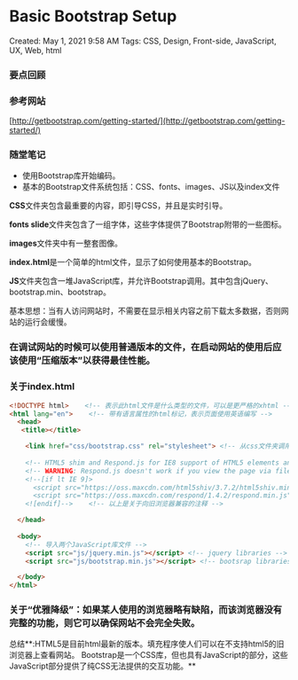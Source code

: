# Basic Bootstrap Setup

Created: May 1, 2021 9:58 AM
Tags: CSS, Design, Front-side, JavaScript, UX, Web, html

### 要点回顾

### 参考网站

[http://getbootstrap.com/getting-started/](http://getbootstrap.com/getting-started/)

### 随堂笔记

- 使用Bootstrap库开始编码。
- 基本的Bootstrap文件系统包括：CSS、fonts、images、JS以及index文件

**CSS**文件夹包含最重要的内容，即引导CSS，并且是实时引导。

**fonts slide**文件夹包含了一组字体，这些字体提供了Bootstrap附带的一些图标。

**images**文件夹中有一整套图像。

**index.html**是一个简单的html文件，显示了如何使用基本的Bootstrap。

**JS**文件夹包含一堆JavaScript库，并允许Bootstrap调用。其中包含jQuery、bootstrap.min、bootstrap。

基本思想：当有人访问网站时，不需要在显示相关内容之前下载太多数据，否则网站的运行会缓慢。

### 在调试网站的时候可以使用普通版本的文件，在启动网站的使用后应该使用“压缩版本”以获得最佳性能。

### 关于index.html

```html
<!DOCTYPE html>    <!-- 表示此html文件是什么类型的文件，可以是更严格的xhtml -->
<html lang="en">    <!-- 带有语言属性的html标记，表示页面使用英语编写 -->
  <head>
   <title></title>

    <link href="css/bootstrap.css" rel="stylesheet"> <!-- 从css文件夹调用bootstrap -->
    
    <!-- HTML5 shim and Respond.js for IE8 support of HTML5 elements and media queries -->
    <!-- WARNING: Respond.js doesn't work if you view the page via file:// -->
    <!--[if lt IE 9]>
      <script src="https://oss.maxcdn.com/html5shiv/3.7.2/html5shiv.min.js"></script>
      <script src="https://oss.maxcdn.com/respond/1.4.2/respond.min.js"></script>
    <![endif]-->    <!-- 以上是关于向旧浏览器兼容的注释 -->

  </head>
  
  <body>
    <!-- 导入两个JavaScript库文件 -->
    <script src="js/jquery.min.js"></script> <!-- jquery libraries -->
    <script src="js/bootstrap.min.js"></script> <!-- bootsrap libraries -->

  </body>
</html>
```

### 关于“优雅降级”：如果某人使用的浏览器略有缺陷，而该浏览器没有完整的功能，则它可以确保网站不会完全失败。

总结**:HTML5是目前html最新的版本。填充程序使人们可以在不支持html5的旧浏览器上查看网站。    Bootstrap是一个CSS库，但也具有JavaScript的部分，这些JavaScript部分提供了纯CSS无法提供的交互功能。**